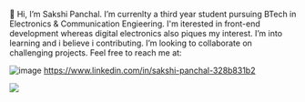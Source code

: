 👋 
Hi, I’m Sakshi Panchal. I’m currenlty a third year student pursuing BTech in Electronics & Communication Engieering. I'm iterested in front-end development whereas digital electronics also piques my interest. I’m into learning and i believe i contributing. I’m looking to collaborate on challenging projects.
Feel free to reach me at:

<a>![image](https://img.shields.io/badge/sakshipanchal-D14836?style=for-the-badge&logo=gmail&logoColor=white)</a>
<a>https://www.linkedin.com/in/sakshi-panchal-328b831b2</a>


<img src="https://github-readme-stats.vercel.app/api?username=2331sakshi"/>
<!---
2331sakshi/2331sakshi is a ✨ special ✨ repository because its `README.md` (this file) appears on your GitHub profile.
You can click the Preview link to take a look at your changes.
--->
